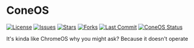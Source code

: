 # ConeOS
[![License](https://img.shields.io/github/license/ANGRYCONE/ConeOS)](LICENSE)
[![Issues](https://img.shields.io/github/issues/ANGRYCONE/ConeOS)](https://github.com/ANGRYCONE/ConeOS/issues)
[![Stars](https://img.shields.io/github/stars/ANGRYCONE/ConeOS?style=social)](https://github.com/ANGRYCONE/ConeOS/stargazers)
[![Forks](https://img.shields.io/github/forks/ANGRYCONE/ConeOS)](https://github.com/ANGRYCONE/ConeOS/network)
[![Last Commit](https://img.shields.io/github/last-commit/ANGRYCONE/ConeOS)](https://github.com/ANGRYCONE/ConeOS/commits/main)
[![ConeOS Status](https://img.shields.io/badge/ConeOS-Building-brightgreen?style=flat-square&logo=linux)](#)

It's kinda like ChromeOS
why you might ask?
Because it doesn't operate
